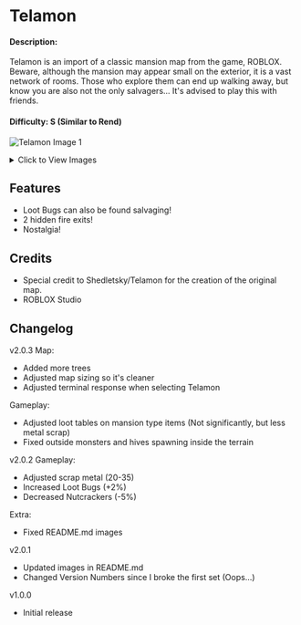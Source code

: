 # Telamon

#### Description:
Telamon is an import of a classic mansion map from the game, ROBLOX. Beware, although the mansion may appear small on the exterior, it is a vast network of rooms. Those who explore them can end up walking away, but know you are also not the only salvagers... It's advised to play this with friends.

#### Difficulty: S (Similar to Rend)

![Telamon Image 1](https://i.imgur.com/6p6hQr6.jpg)

<details>
  <summary>Click to View Images</summary>

  ![Telamon Image 2](https://i.imgur.com/WHvdkKL.jpg)

  ![Telamon Image 3](https://i.imgur.com/Ww0g8G8.jpg)

  ![Telamon Image 4](https://i.imgur.com/8CH6bIa.jpg)
</details>

## Features
- Loot Bugs can also be found salvaging!
- 2 hidden fire exits!
- Nostalgia!

## Credits
- Special credit to Shedletsky/Telamon for the creation of the original map.
- ROBLOX Studio

## Changelog
v2.0.3
Map:
- Added more trees
- Adjusted map sizing so it's cleaner
- Adjusted terminal response when selecting Telamon

Gameplay:
- Adjusted loot tables on mansion type items (Not significantly, but less metal scrap)
- Fixed outside monsters and hives spawning inside the terrain

v2.0.2
Gameplay:
- Adjusted scrap metal (20-35)
- Increased Loot Bugs (+2%)
- Decreased Nutcrackers (-5%)

Extra:
- Fixed README.md images

v2.0.1
- Updated images in README.md
- Changed Version Numbers since I broke the first set (Oops...)

v1.0.0
- Initial release
